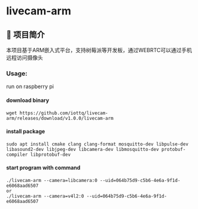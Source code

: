 # livecam-arm


## 🧠 项目简介
本项目基于ARM嵌入式平台，支持树莓派等开发板，通过WEBRTC可以通过手机远程访问摄像头 



### Usage:
run on raspberry pi <br>

#### download binary
```
wget https://github.com/iottq/livecam-arm/releases/download/v1.0.0/livecam-arm
```

#### install package
```
sudo apt install cmake clang clang-format mosquitto-dev libpulse-dev libasound2-dev libjpeg-dev libcamera-dev libmosquitto-dev protobuf-compiler libprotobuf-dev
```


#### start program with command

```
./livecam-arm --camera=libcamera:0 --uid=064b75d9-c5b6-4e6a-9f1d-e6068aad6507
or 
./livecam-arm --camera=v4l2:0 --uid=064b75d9-c5b6-4e6a-9f1d-e6068aad6507
```